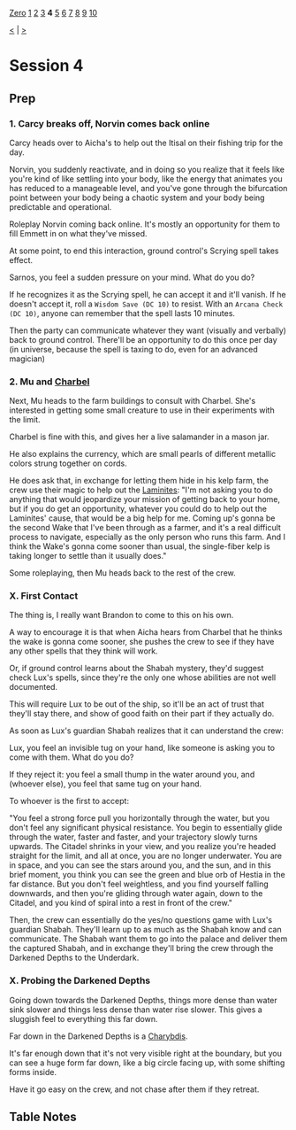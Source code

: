 [Zero](./Session0.md) [1](./Session1.md) [2](./Session2.md) [3](./Session3.md) **4** [5](./Session5.md) [6](./Session6.md) [7](./Session7.md) [8](./Session8.md) [9](./Session9.md) [10](./Session10.md)

[<](./Session3.md) | [>](./Session5.md)

# Session 4

## Prep

### 1. Carcy breaks off, Norvin comes back online

Carcy heads over to Aicha's to help out the Itisal on their fishing trip for the day.

Norvin, you suddenly reactivate, and in doing so you realize that it feels like you're kind of like settling into your body, like the energy that animates you has reduced to a manageable level, and you've gone through the bifurcation point between your body being a chaotic system and your body being predictable and operational.

Roleplay Norvin coming back online. It's mostly an opportunity for them to fill Emmett in on what they've missed.

At some point, to end this interaction, ground control's Scrying spell takes effect.

Sarnos, you feel a sudden pressure on your mind. What do you do?

If he recognizes it as the Scrying spell, he can accept it and it'll vanish. If he doesn't accept it, roll a `Wisdom Save (DC 10)` to resist. With an `Arcana Check (DC 10)`, anyone can remember that the spell lasts 10 minutes.

Then the party can communicate whatever they want (visually and verbally) back to ground control. There'll be an opportunity to do this once per day (in universe, because the spell is taxing to do, even for an advanced magician)

### 2. Mu and [Charbel](../NPCs/Charbel.md)

Next, Mu heads to the farm buildings to consult with Charbel. She's interested in getting some small creature to use in their experiments with the limit.

Charbel is fine with this, and gives her a live salamander in a mason jar.

He also explains the currency, which are small pearls of different metallic colors strung together on cords.

He does ask that, in exchange for letting them hide in his kelp farm, the crew use their magic to help out the [Laminites](../NPCs/Laminites.md): "I'm not asking you to do anything that would jeopardize your mission of getting back to your home, but if you do get an opportunity, whatever you could do to help out the Laminites' cause, that would be a big help for me. Coming up's gonna be the second Wake that I've been through as a farmer, and it's a real difficult process to navigate, especially as the only person who runs this farm. And I think the Wake's gonna come sooner than usual, the single-fiber kelp is taking longer to settle than it usually does."

Some roleplaying, then Mu heads back to the rest of the crew.

### X. First Contact

The thing is, I really want Brandon to come to this on his own.

A way to encourage it is that when Aicha hears from Charbel that he thinks the wake is gonna come sooner, she pushes the crew to see if they have any other spells that they think will work.

Or, if ground control learns about the Shabah mystery, they'd suggest check Lux's spells, since they're the only one whose abilities are not well documented.

This will require Lux to be out of the ship, so it'll be an act of trust that they'll stay there, and show of good faith on their part if they actually do.

As soon as Lux's guardian Shabah realizes that it can understand the crew:

Lux, you feel an invisible tug on your hand, like someone is asking you to come with them. What do you do?

If they reject it: you feel a small thump in the water around you, and (whoever else), you feel that same tug on your hand.

To whoever is the first to accept:

"You feel a strong force pull you horizontally through the water, but you don't feel any significant physical resistance. You begin to essentially glide through the water, faster and faster, and your trajectory slowly turns upwards. The Citadel shrinks in your view, and you realize you're headed straight for the limit, and all at once, you are no longer underwater. You are in space, and you can see the stars around you, and the sun, and in this brief moment, you think you can see the green and blue orb of Hestia in the far distance. But you don't feel weightless, and you find yourself falling downwards, and then you're gliding through water again, down to the Citadel, and you kind of spiral into a rest in front of the crew."

Then, the crew can essentially do the yes/no questions game with Lux's guardian Shabah. They'll learn up to as much as the Shabah know and can communicate. The Shabah want them to go into the palace and deliver them the captured Shabah, and in exchange they'll bring the crew through the Darkened Depths to the Underdark.

### X. Probing the Darkened Depths

Going down towards the Darkened Depths, things more dense than water sink slower and things less dense than water rise slower. This gives a sluggish feel to everything this far down.

Far down in the Darkened Depths is a [Charybdis](https://www.5esrd.com/database/creature/charybdis/).

It's far enough down that it's not very visible right at the boundary, but you can see a huge form far down, like a big circle facing up, with some shifting forms inside.

Have it go easy on the crew, and not chase after them if they retreat.

## Table Notes
